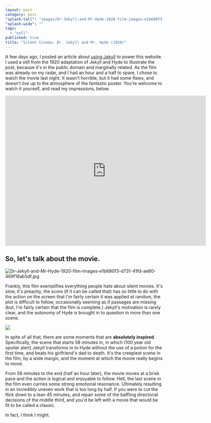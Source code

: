 ```yaml
---
layout: post
category: post
"splash-tall": "images/Dr-Jekyll-and-Mr-Hyde-1920-film-images-e1b680f3-d731-41fd-ae60-469f16ab5df.jpg"
"splash-wide": ""
tags: 
  - "null"
published: true
title: "Silent Cinema: Dr. Jekyll and Mr. Hyde (1920)"
---
```




A few days ago, I posted an article about [using Jekyll](AndrewRoach.net/Dr.-Jekyll/) to power this website. I used a still from the 1920 adaptation of Jekyll and Hyde to illustrate the post, because it's in the public domain and marginally related. As the film was already on my radar, and I had an hour and a half to spare, I chose to watch the movie last night. It wasn't horrible, but it had some flaws, and doesn't live up to the atmosphere of the fantastic poster. You're welcome to watch it yourself, and read my impressions, below. 
<iframe src="https://archive.org/embed/DrJekyllandMrHyde" width="640" height="480" frameborder="0" webkitallowfullscreen="true" mozallowfullscreen="true" allowfullscreen></iframe>

## So, let's talk about the movie. 
![Dr-Jekyll-and-Mr-Hyde-1920-film-images-e1b680f3-d731-41fd-ae60-469f16ab5df.jpg]({{site.baseurl}}/images/Dr-Jekyll-and-Mr-Hyde-1920-film-images-e1b680f3-d731-41fd-ae60-469f16ab5df.jpg)

Frankly, this film exemplifies everything people hate about silent movies. It's slow, it's preachy, the score (if it can be called that) has so little to do with the action on the screen that I'm fairly certain it was applied at random, the plot is difficult to follow, occasionally seeming as if passages are missing (but, I'm fairly certain that the film is complete.) Jekyll's motivation is rarely clear, and the autonomy of Hyde is brought in to question in more than one scene. 

![]({{site.baseurl}}/images/Dr._Jekyll_and_Mr._Hyde_(1920)_-_Hyde.jpg)

In spite of all that, there are some moments that are **absolutely inspired**. Specifically, the scene that starts 58 minutes in, in which (100 year old spoiler alert) Jekyll transforms in to Hyde without the use of a potion for the first time, and beats his girlfriend's dad to death. It's the creepiest scene in the film, by a wide margin, and the moment at which the movie really begins to move. 

From 58 minutes to the end (half an hour later), the movie moves at a brisk pace and the action is logical and enjoyable to follow. Hell, the last scene in the film even carries some strong emotional resonance. Ultimately resulting in an incredibly uneven work that is too long by half. If you were to cut the flick down to a lean 45 minutes, and repair some of the baffling directorial decisions of the middle third, and you'd be left with a movie that would be fit to be called a classic. 

In fact, I think I might.
